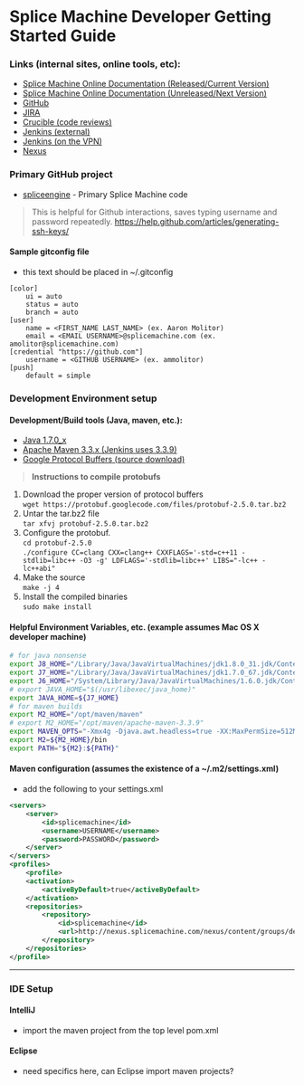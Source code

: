 # Splice Machine Developer Getting Started Guide

### Links (internal sites, online tools, etc):
* [Splice Machine Online Documentation (Released/Current Version)](http://doc.splicemachine.com/index.html)
* [Splice Machine Online Documentation (Unreleased/Next Version)](http://docstest.splicemachine.com/index.html)
* [GitHub](https://github.com/splicemachine)
* [JIRA](https://splicemachine.atlassian.net/secure/Dashboard.jspa)
* [Crucible (code reviews)](https://codereview.splicedev.com:8443)
* [Jenkins (external)](http://206.225.8.98:8080)
* [Jenkins (on the VPN)](http://stl-colo-vm-jm.splicemachine.local:8080)
* [Nexus](http://nexus.splicemachine.com/nexus/)

### Primary GitHub project
* [spliceengine](https://github.com/splicemachine/spliceengine) - Primary Splice Machine code<br />

> This is helpful for Github interactions, saves typing username and password repeatedly. https://help.github.com/articles/generating-ssh-keys/

#### Sample gitconfig file
* this text should be placed in ~/.gitconfig
```gitconfig
[color]
    ui = auto
    status = auto
    branch = auto
[user]
    name = <FIRST_NAME LAST_NAME> (ex. Aaron Molitor)
    email = <EMAIL USERNAME>@splicemachine.com (ex. amolitor@splicemachine.com)
[credential "https://github.com"]
    username = <GITHUB USERNAME> (ex. ammolitor)
[push]
    default = simple
```

### Development Environment setup
#### Development/Build tools (Java, maven, etc.):
* [Java 1.7.0_x](http://www.oracle.com/technetwork/java/javase/downloads/jdk7-downloads-1880260.html)
* [Apache Maven 3.3.x (Jenkins uses 3.3.9)](http://apache.arvixe.com/maven/maven-3/3.2.5/binaries/apache-maven-3.2.5-bin.tar.gz)
* [Google Protocol Buffers (source download)](https://protobuf.googlecode.com/files/protobuf-2.5.0.tar.bz2)

> **Instructions to compile protobufs**<br />
1. Download the proper version of protocol buffers<br />
`wget https://protobuf.googlecode.com/files/protobuf-2.5.0.tar.bz2`<br />
2. Untar the tar.bz2 file<br />
`tar xfvj protobuf-2.5.0.tar.bz2`<br />
3. Configure the protobuf.<br />
`cd protobuf-2.5.0`<br />
`./configure CC=clang CXX=clang++ CXXFLAGS='-std=c++11 -stdlib=libc++ -O3 -g' LDFLAGS='-stdlib=libc++' LIBS="-lc++ -lc++abi"`<br />
4. Make the source<br />
`make -j 4`<br />
5. Install the compiled binaries<br />
`sudo make install`<br />

#### Helpful Environment Variables, etc. (example assumes Mac OS X developer machine)
```bash
# for java nonsense
export J8_HOME="/Library/Java/JavaVirtualMachines/jdk1.8.0_31.jdk/Contents/Home"
export J7_HOME="/Library/Java/JavaVirtualMachines/jdk1.7.0_67.jdk/Contents/Home"
export J6_HOME="/System/Library/Java/JavaVirtualMachines/1.6.0.jdk/Contents/Home"
# export JAVA_HOME="$(/usr/libexec/java_home)"
export JAVA_HOME=${J7_HOME}
# for maven builds
export M2_HOME="/opt/maven/maven"
# export M2_HOME="/opt/maven/apache-maven-3.3.9"
export MAVEN_OPTS="-Xmx4g -Djava.awt.headless=true -XX:MaxPermSize=512M -XX:ReservedCodeCacheSize=512m"
export M2=${M2_HOME}/bin
export PATH="${M2}:${PATH}"
```

#### Maven configuration (assumes the existence of a ~/.m2/settings.xml)
* add the following to your settings.xml
```xml
<servers>
    <server>
        <id>splicemachine</id>
        <username>USERNAME</username>
        <password>PASSWORD</password>
    </server>
</servers>
<profiles>
    <profile>
    <activation>
        <activeByDefault>true</activeByDefault>
    </activation>
    <repositories>
        <repository>
            <id>splicemachine</id>
            <url>http://nexus.splicemachine.com/nexus/content/groups/developers</url>
        </repository>
    </repositories>
</profile>
```

----

### IDE Setup

#### IntelliJ
* import the maven project from the top level pom.xml

#### Eclipse
* need specifics here, can Eclipse import maven projects?
